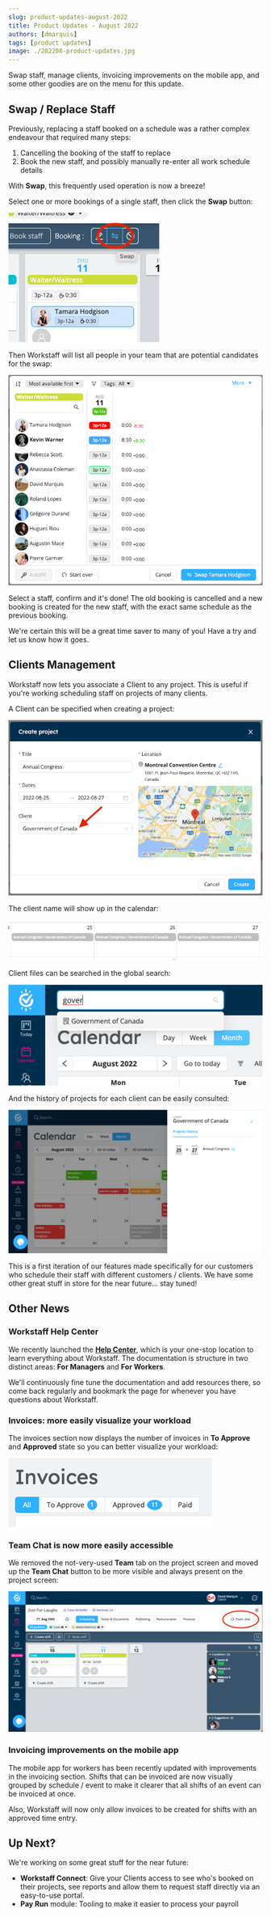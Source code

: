 ```yaml
---
slug: product-updates-august-2022
title: Product Updates - August 2022
authors: [dmarquis]
tags: [product updates]
image: ./202208-product-updates.jpg
---
```


Swap staff, manage clients, invoicing improvements on the mobile app, and some other goodies are on the menu for this update.

<!--truncate-->

## Swap / Replace Staff

Previously, replacing a staff booked on a schedule was a rather complex endeavour that required many steps:

1. Cancelling the booking of the staff to replace 
2. Book the new staff, and possibly manually re-enter all work schedule details

With **Swap**, this frequently used operation is now a breeze! 

Select one or more bookings of a single staff, then click the **Swap** button:

![img.png](img.png)

Then Workstaff will list all people in your team that are potential candidates for the swap: 

![img_1.png](img_1.png)

Select a staff, confirm and it's done! The old booking is cancelled and a new booking is created for the new staff, with the
exact same schedule as the previous booking. 

We're certain this will be a great time saver to many of you! Have a try and let us know how it goes.

## Clients Management

Workstaff now lets you associate a Client to any project. This is useful if you're working scheduling staff on projects of many
clients.

A Client can be specified when creating a project:

![img_2.png](img_2.png)

The client name will show up in the calendar:

![img_3.png](img_3.png)

Client files can be searched in the global search:

![img_4.png](img_4.png)

And the history of projects for each client can be easily consulted:

![img_5.png](img_5.png)

This is a first iteration of our features made specifically for our customers who schedule their staff with different 
customers / clients. We have some other great stuff in store for the near future... stay tuned!

## Other News

### Workstaff Help Center

We recently launched the [**Help Center**](https://help.workstaff.app), which is your one-stop location to learn
everything about Workstaff. The documentation is structure in two distinct areas: **For Managers** and **For Workers**.

We'll continuously fine tune the documentation and add resources there, so come back regularly and bookmark the page for whenever you have questions 
about Workstaff.

### Invoices: more easily visualize your workload

The invoices section now displays the number of invoices in **To Approve** and **Approved** state so you can better
visualize your workload:

![img_6.png](img_6.png)

### Team Chat is now more easily accessible

We removed the not-very-used **Team** tab on the project screen and moved up the **Team Chat** button to be more visible 
and always present on the project screen:

![img_7.png](img_7.png)

### Invoicing improvements on the mobile app

The mobile app for workers has been recently updated with improvements in the invoicing section. Shifts that can be
invoiced are now visually grouped by schedule / event to make it clearer that all shifts of an event can be invoiced at 
once.

Also, Workstaff will now only allow invoices to be created for shifts with an approved time entry.

## Up Next?

We're working on some great stuff for the near future:

- **Workstaff Connect**: Give your Clients access to see who's booked on their projects, see reports and allow them to request staff directly via an easy-to-use portal.
- **Pay Run** module: Tooling to make it easier to process your payroll
